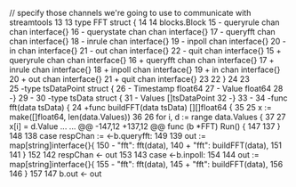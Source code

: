  // specify those channels we're going to use to communicate with streamtools
13	13	 type FFT struct {
14	14	 	blocks.Block
15		-	queryrule  chan chan interface{}
16		-	querystate chan chan interface{}
17		-	queryfft   chan chan interface{}
18		-	inrule     chan interface{}
19		-	inpoll     chan interface{}
20		-	in         chan interface{}
21		-	out        chan interface{}
22		-	quit       chan interface{}
15	+	queryrule chan chan interface{}
16	+	queryfft  chan chan interface{}
17	+	inrule    chan interface{}
18	+	inpoll    chan interface{}
19	+	in        chan interface{}
20	+	out       chan interface{}
21	+	quit      chan interface{}
23	22	 }
24	23	 
25		-type tsDataPoint struct {
26		-	Timestamp float64
27		-	Value     float64
28		-}
29		-
30		-type tsData struct {
31		-	Values []tsDataPoint
32		-}
33		-
34		-func fft(data tsData) {
24	+func buildFFT(data tsData) [][]float64 {
35	25	 	x := make([]float64, len(data.Values))
36	26	 	for i, d := range data.Values {
37	27	 		x[i] = d.Value
...	...	@@ -147,12 +137,12 @@ func (b *FFT) Run() {
147	137	 			}
148	138	 		case respChan := <-b.queryfft:
149	139	 			out := map[string]interface{}{
150		-				"fft": fft(data),
140	+				"fft": buildFFT(data),
151	141	 			}
152	142	 			respChan <- out
153	143	 		case <-b.inpoll:
154	144	 			out := map[string]interface{}{
155		-				"fft": fft(data),
145	+				"fft": buildFFT(data),
156	146	 			}
157	147	 			b.out <- out

